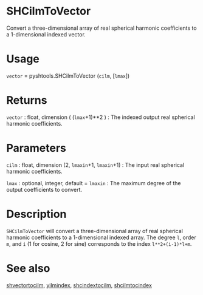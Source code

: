 # SHCilmToVector

Convert a three-dimensional array of real spherical harmonic coefficients to a 1-dimensional indexed vector.

# Usage

`vector` = pyshtools.SHCilmToVector (`cilm`, [`lmax`])

# Returns

`vector` : float, dimension ( (`lmax`+1)\*\*2 )
:   The indexed output real spherical harmonic coefficients.

# Parameters

`cilm` : float, dimension (2, `lmaxin`+1, `lmaxin`+1)
:   The input real spherical harmonic coefficients.

`lmax` : optional, integer, default = `lmaxin`
:   The maximum degree of the output coefficients to convert.

# Description

`SHCilmToVector` will convert a three-dimensional array of real spherical harmonic coefficients to a 1-dimensional indexed array.  The degree `l`, order `m`, and `i` (1 for cosine, 2 for sine) corresponds to the index `l**2+(i-1)*l+m`.

# See also

[shvectortocilm](pyshvectortocilm.html), [yilmindex](pyyilmindex.html), [shcindextocilm](pyshcindextocilm.html), [shcilmtocindex](pyshcilmtocindex.html)
